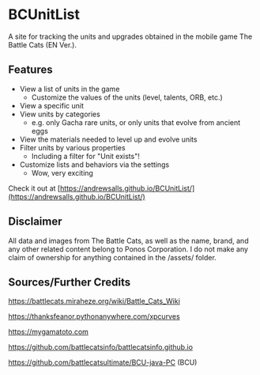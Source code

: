 # BCUnitList
A site for tracking the units and upgrades obtained in the mobile game The Battle Cats (EN Ver.).

## Features
- View a list of units in the game
  - Customize the values of the units (level, talents, ORB, etc.)
- View a specific unit
- View units by categories
  - e.g. only Gacha rare units, or only units that evolve from ancient eggs
- View the materials needed to level up and evolve units
- Filter units by various properties
  - Including a filter for "Unit exists"!
- Customize lists and behaviors via the settings
  - Wow, very exciting

Check it out at [https://andrewsalls.github.io/BCUnitList/](https://andrewsalls.github.io/BCUnitList/)

## Disclaimer
All data and images from The Battle Cats, as well as the name, brand, and any other related content belong to Ponos Corporation. I do not make any claim of ownership for anything contained in the /assets/ folder.

## Sources/Further Credits
https://battlecats.miraheze.org/wiki/Battle_Cats_Wiki

https://thanksfeanor.pythonanywhere.com/xpcurves

https://mygamatoto.com

https://github.com/battlecatsinfo/battlecatsinfo.github.io

https://github.com/battlecatsultimate/BCU-java-PC (BCU)